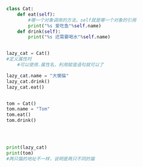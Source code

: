 
<BlogInfo id="934" title="4.设置对象的属性" author="白日梦想猿" pv=0 read_times=0 pre_cost_time="0分18秒" category="面向对象" tag_list="['面向对象']" create_time="2020.02.21 12:14:52" update_time="2020.02.22 17:04:03" />

```python
class Cat:
    def eat(self):
        #哪一个对象调用的方法，self就是哪一个对象的引用
        print("%s 爱吃鱼"%self.name)
    def drink(self):
        print("%s 还需要喝水"%self.name)


lazy_cat = Cat()
#定义属性时
    #可以使用.属性名，利用赋值语句就可以了

lazy_cat.name = "大懒猫"
lazy_cat.drink()
lazy_cat.eat()


tom = Cat()
tom.name = "Tom"
tom.eat()
tom.drink()




print(lazy_cat)
print(tom)
#两只猫的地址不一样，说明是两只不同的猫
```
